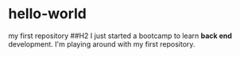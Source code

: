 # hello-world
my first repository
##H2
I just started a bootcamp to learn **back end** development. I'm playing around with my first repository.
